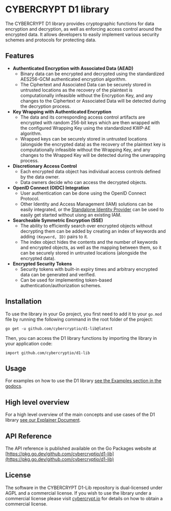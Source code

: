 # CYBERCRYPT D1 library

The CYBERCRYPT D1 library provides cryptographic functions for data encryption and decryption, as well as enforcing access control around the encrypted data. It allows developers to easily implement various security schemes and protocols for protecting data.

## Features

- **Authenticated Encryption with Associated Data (AEAD)**
    - Binary data can be encrypted and decrypted using the standardized AES256-GCM authenticated encryption algorithm.
    - The Ciphertext and Associated Data can be securely stored in untrusted locations as the recovery of the plaintext is computationally infeasible without the Encryption Key, and any changes to the Ciphertext or Associated Data will be detected during the decryption process.
- **Key Wrapping with Authenticated Encryption**
    - The data and its corresponding access control artifacts are encrypted with random 256-bit keys which are then wrapped with the configured Wrapping Key using the standardized KWP-AE algorithm.
    - Wrapped keys can be securely stored in untrusted locations (alongside the encrypted data) as the recovery of the plaintext key is computationally infeasible without the Wrapping Key, and any changes to the Wrapped Key will be detected during the unwrapping process.
- **Discretionary Access Control**
    - Each encrypted data object has individual access controls defined by the data owner.
    - Data owners decide who can access the decrypted objects.
- **OpenID Connect (OIDC) Integration**
    - User authentication can be done using the OpenID Connect Protocol.
    - Other Identity and Access Management (IAM) solutions can be easily integrated, or the [Standalone Identity Provider](./documentation/explainer.md#standalone-identity-provider) can be used to easily get started without uisng an existing IAM.
- **Searcheable Symmetric Encryption (SSE)**
    - The ability to efficiently search over encrypted objects without decrypting them can be added by creating an index of keywords and adding `(Keyword, ID)` pairs to it.
    - The index object hides the contents and the number of keywords and encrypted objects, as well as the mapping between them, so it can be securely stored in untrusted locations (alongside the encrypted data).
- **Encrypted Security Tokens**
    - Security tokens with built-in expiry times and arbitrary encrypted data can be generated and verified.
    - Can be used for implementing token-based authentication/authorization schemes.

## Installation

To use the library in your Go project, you first need to add it to your `go.mod` file by running the following command in the root folder of the project:

```
go get -u github.com/cybercryptio/d1-lib@latest

```

Then, you can access the D1 library functions by importing the library in your application code:

```
import github.com/cybercryptio/d1-lib

```

## Usage

For examples on how to use the D1 library [see the Examples section in the godocs](https://pkg.go.dev/github.com/cybercryptio/d1-lib#example-package-BasicEncryptDecrypt).

## High level overview

For a high level overview of the main concepts and use cases of the D1 library [see our Explainer Document](documentation/explainer.md).

## API Reference

The API reference is published available on the Go Packages website at [https://pkg.go.dev/github.com/cybercryptio/d1-lib](https://pkg.go.dev/github.com/cybercryptio/d1-lib)

## License

The software in the CYBERCRYPT D1-Lib repository is dual-licensed under AGPL and a commercial license. If you wish to use the library under a commercial license please visit [cybercrypt.io](https://cybercrypt.io/) for details on how to obtain a commercial license.
